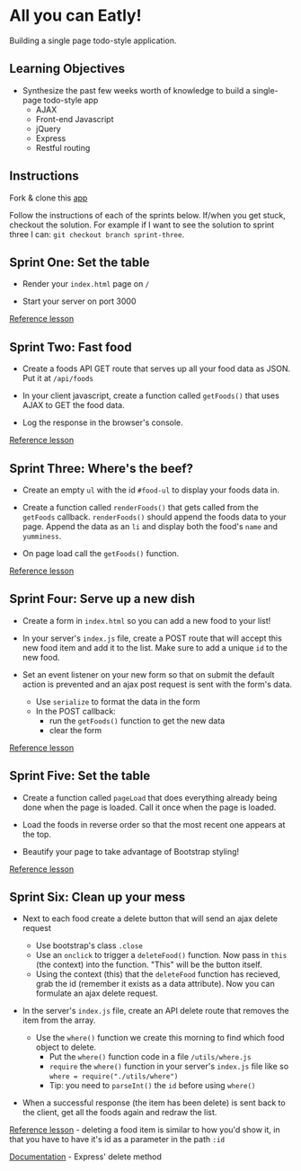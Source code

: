 # All you can Eatly!
Building a single page todo-style application.

## Learning Objectives

* Synthesize the past few weeks worth of knowledge to build a single-page todo-style app
  * AJAX
  * Front-end Javascript
  * jQuery
  * Express
  * Restful routing

## Instructions

Fork & clone this [app](https://github.com/sf-wdi-22-23/toEatly)

Follow the instructions of each of the sprints below. If/when you get stuck, checkout the solution. For example if I want to see the solution to sprint three I can: `git checkout branch sprint-three`.

## Sprint One: Set the table

* Render your `index.html` page on `/`

* Start your server on port 3000

[Reference lesson](https://github.com/sf-wdi-21/notes/blob/master/week-03/day-01-bootstrap-orm/dawn-bootstrap/readme.md)

## Sprint Two: Fast food

* Create a foods API GET route that serves up all your food data as JSON. Put it at `/api/foods`

* In your client javascript, create a function called `getFoods()` that uses AJAX to GET the food data.

* Log the response in the browser's console.

[Reference lesson](https://github.com/sf-wdi-21/notes/tree/master/week-02/day-02-forms+AJAX/dusk-ajax)

## Sprint Three: Where's the beef?

* Create an empty `ul` with the id `#food-ul` to display your foods data in.

* Create a function called `renderFoods()` that gets called from the `getFoods` callback. `renderFoods()` should append the foods data to your page. Append the data as an `li` and display both the food's `name` and `yumminess`.

* On page load call the `getFoods()` function.

[Reference lesson](https://github.com/sf-wdi-21/notes/blob/master/week-02/day-03-jquery-templating/html-templating/readme.md)

## Sprint Four: Serve up a new dish

* Create a form in `index.html` so you can add a new food to your list!

* In your server's `index.js` file, create a POST route that will accept this new food item and add it to the list. Make sure to add a unique `id` to the new food.

* Set an event listener on your new form so that on submit the default action is prevented and an ajax post request is sent with the form's data.
  * Use `serialize` to format the data in the form
  * In the POST callback:
      * run the `getFoods()` function to get the new data
      * clear the form

[Reference lesson](https://github.com/sf-wdi-21/notes/tree/master/week-02/day-02-forms+AJAX/dawn-forms)

## Sprint Five: Set the table

* Create a function called `pageLoad` that does everything already being done when the page is loaded. Call it once when the page is loaded.

* Load the foods in reverse order so that the most recent one appears at the top.

* Beautify your page to take advantage of Bootstrap styling!

[Reference lesson](https://github.com/sf-wdi-21/notes/blob/master/week-03/day-01-bootstrap-orm/dawn-bootstrap/readme.md)

## Sprint Six: Clean up your mess

* Next to each food create a delete button that will send an ajax delete request
   * Use bootstrap's class `.close`
   * Use an `onclick` to trigger a `deleteFood()` function. Now pass in `this` (the context) into the function. "This" will be the button itself.
   * Using the context (this) that the `deleteFood` function has recieved, grab the id (remember it exists as a data attribute). Now you can formulate an ajax delete request.

* In the server's `index.js` file, create an API delete route that removes the item from the array.
  * Use the `where()` function we create this morning to find which food object to delete.
      * Put the `where()` function code in a file `/utils/where.js`
      * `require` the `where()` function in your server's `index.js` file like so `where = require("./utils/where")`
      * Tip: you need to `parseInt()` the `id` before using `where()`

* When a successful response (the item has been delete) is sent back to the client, get all the foods again and redraw the list.

[Reference lesson](https://github.com/sf-wdi-21/intro_express_live_code/blob/master/index.js) - deleting a food item is similar to how you'd show it, in that you have to have it's id as a parameter in the path `:id`

[Documentation](http://expressjs.com/api.html#app.delete.method) - Express' delete method
